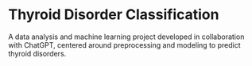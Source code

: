 # Thyroid Disorder Classification
A data analysis and machine learning project developed in collaboration with ChatGPT, centered around preprocessing and modeling to predict thyroid disorders.
